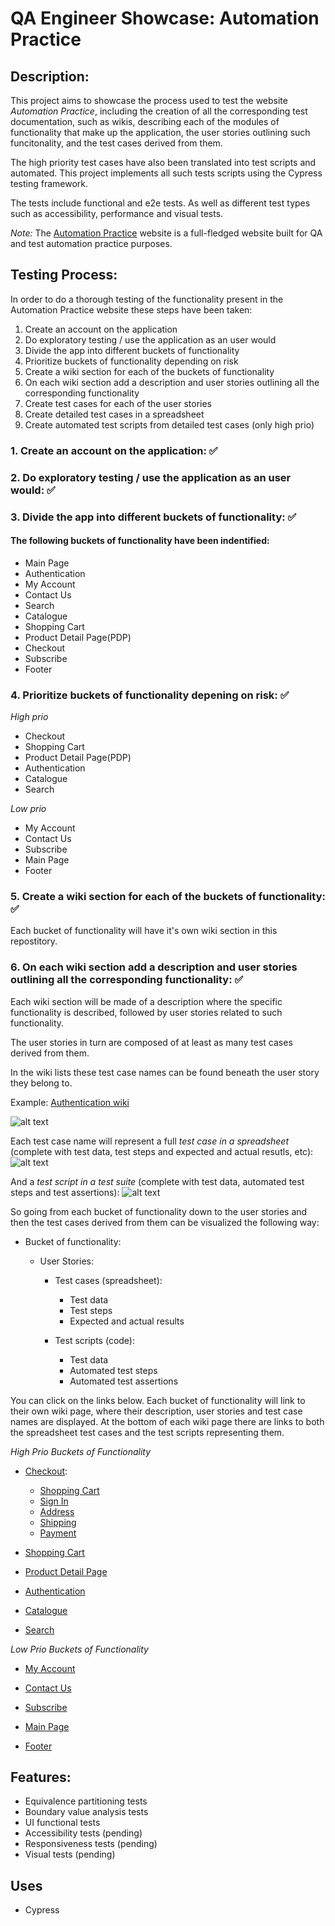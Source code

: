 # QA Engineer Showcase: Automation Practice

## Description:

This project aims to showcase the process used to test the website _Automation Practice_, including the creation of all the corresponding test documentation, such as wikis, describing each of the modules of functionality that make up the application, the user stories outlining such funcitonality, and the test cases derived from them.

The high priority test cases have also been translated into test scripts and automated. This project implements all such tests scripts using the Cypress testing framework.

The tests include functional and e2e tests. As well as different test types such as accessibility, performance and visual tests.

_Note:_ The [Automation Practice](http://www.automationpractice.pl/) website is a full-fledged website built for QA and test automation practice purposes.

## Testing Process:

In order to do a thorough testing of the functionality present in the Automation Practice website these steps have been taken:

1. Create an account on the application
2. Do exploratory testing / use the application as an user would
3. Divide the app into different buckets of functionality
4. Prioritize buckets of functionality depending on risk
5. Create a wiki section for each of the buckets of functionality
6. On each wiki section add a description and user stories outlining all the corresponding functionality
7. Create test cases for each of the user stories
8. Create detailed test cases in a spreadsheet
9. Create automated test scripts from detailed test cases (only high prio)

### 1. Create an account on the application: ✅

### 2. Do exploratory testing / use the application as an user would: ✅

### 3. Divide the app into different buckets of functionality: ✅

#### The following buckets of functionality have been indentified:

- Main Page
- Authentication
- My Account
- Contact Us
- Search
- Catalogue
- Shopping Cart
- Product Detail Page(PDP)
- Checkout
- Subscribe
- Footer

### 4. Prioritize buckets of functionality depening on risk: ✅

_High prio_

- Checkout
- Shopping Cart
- Product Detail Page(PDP)
- Authentication
- Catalogue
- Search

_Low prio_

- My Account
- Contact Us
- Subscribe
- Main Page
- Footer

### 5. Create a wiki section for each of the buckets of functionality: ✅

Each bucket of functionality will have it's own wiki section in this repostitory.

### 6. On each wiki section add a description and user stories outlining all the corresponding functionality: ✅

Each wiki section will be made of a description where the specific functionality is described, followed by user stories related to such functionality.

The user stories in turn are composed of at least as many test cases derived from them.

In the wiki lists these test case names can be found beneath the user story they belong to.

Example: [Authentication wiki](https://github.com/manuel12/automation-practice/wiki/Authentication)

![alt text](image.png)

Each test case name will represent a full _test case in a spreadsheet_ (complete with test data, test steps and expected and actual resutls, etc):
![alt text](image-2.png)

And a _test script in a test suite_ (complete with test data, automated test steps and test assertions):
![alt text](image-3.png)

So going from each bucket of functionality down to the user stories and then the test cases derived from them can be visualized the following way:

- Bucket of functionality:

  - User Stories:

    - Test cases (spreadsheet):

      - Test data
      - Test steps
      - Expected and actual results

    - Test scripts (code):
      - Test data
      - Automated test steps
      - Automated test assertions

You can click on the links below. Each bucket of functionality will link to their own wiki page, where their description, user stories and test case names are displayed. At the bottom of each wiki page there are links to both the spreadsheet test cases and the test scripts representing them.

_High Prio Buckets of Functionality_

- [Checkout](https://github.com/manuel12/automation-practice/wiki/Checkout):

  - [Shopping Cart](https://github.com/manuel12/automation-practice/wiki/Checkout#checkout---shopping-cart-summary)
  - [Sign In](https://github.com/manuel12/automation-practice/wiki/Checkout#checkout---sign-in)
  - [Address](https://github.com/manuel12/automation-practice/wiki/Checkout#checkout---address)
  - [Shipping](https://github.com/manuel12/automation-practice/wiki/Checkout#checkout---shipping)
  - [Payment](https://github.com/manuel12/automation-practice/wiki/Checkout#checkout---payment)

- [Shopping Cart](https://github.com/manuel12/automation-practice/wiki/Shopping-Cart)

- [Product Detail Page](<https://github.com/manuel12/automation-practice/wiki/Product-Detail-Page-(PDP)>)

- [Authentication](https://github.com/manuel12/automation-practice/wiki/Authentication)

- [Catalogue](https://github.com/manuel12/automation-practice/wiki/Catalogue)

- [Search](https://github.com/manuel12/automation-practice/wiki/Search)

_Low Prio Buckets of Functionality_

- [My Account](https://github.com/manuel12/automation-practice/wiki/-Account)

- [Contact Us](https://github.com/manuel12/automation-practice/wiki/Contact-Us)

- [Subscribe](https://github.com/manuel12/automation-practice/wiki/Subscribe)

- [Main Page](https://github.com/manuel12/automation-practice/wiki/Main-Page)

- [Footer](https://github.com/manuel12/automation-practice/wiki/Footer)

## Features:

- Equivalence partitioning tests
- Boundary value analysis tests
- UI functional tests
- Accessibility tests (pending)
- Responsiveness tests (pending)
- Visual tests (pending)

## Uses

- Cypress

